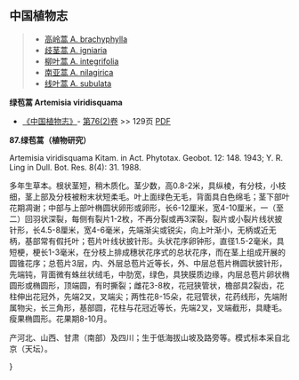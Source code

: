 

## 中国植物志

> * [高岭蒿  A.  brachyphylla](Artemisia-brachyphylla-高岭蒿.md)
> * [歧茎蒿  A.  igniaria](Artemisia-igniaria-歧茎蒿.md)
> * [柳叶蒿  A.  integrifolia](Artemisia-integrifolia-柳叶蒿.md)
> * [南亚蒿  A.  nilagirica](Artemisia-nilagirica-南亚蒿.md)
> * [线叶蒿  A.  subulata](Artemisia-subulata-线叶蒿.md)

**绿苞蒿 Artemisia viridisquama**

* [《中国植物志》](http://www.iplant.cn/frps)- [第76(2)卷](http://www.iplant.cn/frps/vol/76(2)) >> 129页 [PDF](http://www.iplant.cn/frps/pdf/76(2)/129.PDF)

**87.绿苞蒿（植物研究）**

Artemisia viridisquama Kitam. in Act. Phytotax. Geobot. 12: 148. 1943; Y. R. Ling in Dull. Bot. Res. 8(4): 31. 1988.

多年生草本。根状茎短，稍木质化。茎少数，高0.8-2米，具纵棱，有分枝，小枝细，茎上部及分枝被粉末状短柔毛。叶上面绿色无毛，背面具白色绵毛；茎下部叶花期凋谢；中部与上部叶椭圆状卵形或卵形，长6-12厘米，宽4-10厘米，一（至二）回羽状深裂，每侧有裂片1-2枚，不再分裂或再3深裂，裂片或小裂片线状披针形，长4.5-8厘米，宽4-6毫米，先端渐尖或锐尖，向上叶渐小，无柄或近无柄，基部常有假托叶；苞片叶线状披针形。头状花序卵钟形，直径1.5-2毫米，具短梗，梗长1-3毫米，在分枝上排成穗状花序式的总状花序，而在茎上组成开展的圆锥花序；总苞片3层，内、外层总苞片近等长，外、中层总苞片椭圆状披针形，先端钝，背面微有蛛丝状绒毛，中肋宽，绿色，具狭膜质边缘，内层总苞片卵状椭圆形或椭圆形，顶端圆，有时撕裂；雌花3-8枚，花冠狭管状，檐部具2裂齿，花柱伸出花冠外，先端2叉，叉端尖；两性花8-15朵，花冠管状，花药线形，先端附属物尖，长三角形，基部圆，花柱与花冠近等长，先端2叉，叉端截形，具睫毛。瘦果椭圆形。花果期8-10月。

产河北、山西、甘肃（南部）及四川；生于低海拔山坡及路旁等。模式标本采自北京（天坛）。

}